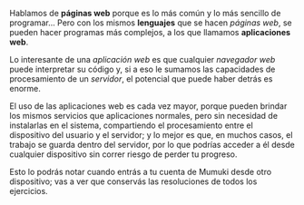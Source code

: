 Hablamos de **páginas web** porque es lo más común y lo más sencillo de programar... Pero con los mismos **lenguajes** que se hacen _páginas web_, se pueden hacer programas más complejos, a los que llamamos **aplicaciones web**.

Lo interesante de una _aplicación web_ es que cualquier _navegador web_ puede interpretar su código y, si a eso le sumamos las capacidades de procesamiento de un _servidor_, el potencial que puede haber detrás es enorme.

El uso de las aplicaciones web es cada vez mayor, porque pueden brindar los mismos servicios que aplicaciones normales, pero sin necesidad de instalarlas en el sistema, compartiendo el procesamiento entre el dispositivo del usuario y el servidor; y lo mejor es que, en muchos casos, el trabajo se guarda dentro del servidor, por lo que podrías acceder a él desde cualquier dispositivo sin correr riesgo de perder tu progreso.

Esto lo podrás notar cuando entrás a tu cuenta de Mumuki desde otro dispositivo; vas a ver que conservás las resoluciones de todos los ejercicios.
